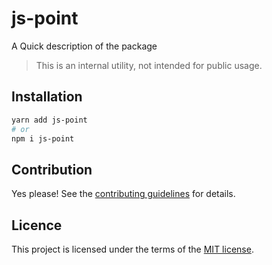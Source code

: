 # js-point

A Quick description of the package

> This is an internal utility, not intended for public usage.

## Installation

```sh
yarn add js-point
# or
npm i js-point
```

## Contribution

Yes please! See the
[contributing guidelines](https://github.com/chakra-ui/core/blob/main/CONTRIBUTING.md)
for details.

## Licence

This project is licensed under the terms of the
[MIT license](https://github.com/chakra-ui/core/blob/main/LICENSE).
